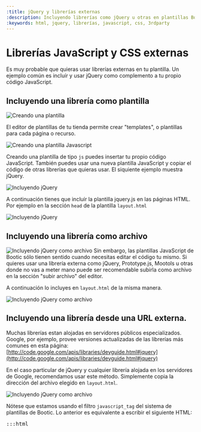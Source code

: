 ```yaml
---
:title: jQuery y librerías externas
:description: Incluyendo librerías como jQuery u otras en plantillas Bootic
:keywords: html, jquery, librerías, javascript, css, 3rdparty
---
```

# Librerías JavaScript y CSS externas

Es muy probable que quieras usar librerías externas en tu plantilla. Un ejemplo común es incluír y usar jQuery como complemento a tu propio código JavaScript.


## Incluyendo una librería como plantilla

<img src="<%= img('/img/themes/create_template_1.png').url %>" alt="Creando una plantilla" />

El editor de plantillas de tu tienda permite crear "templates", o plantillas para cada página o recurso.

<img src="<%= img('/img/themes/create_template_2.png').url %>" alt="Creando una plantilla Javascript" />

Creando una plantilla de tipo <code>js</code> puedes insertar tu propio código JavaScript. También puedes usar una nueva plantilla JavaScript y copiar el código de otras librerías que quieras usar. El siquiente ejemplo muestra jQuery.

<img src="<%= img('/img/themes/include_jquery_1.png').url %>" alt="Incluyendo jQuery" />

A continuación tienes que incluír la plantilla jquery.js en las páginas HTML. Por ejemplo en la sección <code>head</code> de la plantilla <code>layout.html</code>

<img src="<%= img('/img/themes/include_jquery_2.png').url %>" alt="Incluyendo jQuery" />

## Incluyendo una librería como archivo

<div class="clearfix">  
<img src="<%= img('/img/themes/include_jquery_3.png').url %>" alt="Incluyendo jQuery como archivo" class="left" />
  Sin embargo, las plantillas JavaScript de Bootic sólo tienen sentido cuando necesitas editar el código tu mismo. Si quieres usar una librería externa como jQuery, Prototype.js, Mootols u otras donde no vas a meter mano puede ser recomendable subirla como archivo en la sección "subir archivo" del editor.
</div>

A continuación lo incluyes en <code>layout.html</code> de la misma manera.

<img src="<%= img('/img/themes/include_jquery_4.png').url %>" alt="Incluyendo jQuery como archivo" />


## Incluyendo una librería desde una URL externa.

Muchas librerías estan alojadas en servidores públicos especializados. Google, por ejemplo, provee versiones actualizadas de las librerías más comunes en esta página: [http://code.google.com/apis/libraries/devguide.html#jquery](http://code.google.com/apis/libraries/devguide.html#jquery)

En el caso particular de jQuery y cualquier librería alojada en los servidores de Google, recomendamos usar este método. Simplemente copia la dirección del archivo elegido en <code>layout.html</code>.

<img src="<%= img('/img/themes/include_jquery_5.png').url %>" alt="Incluyendo jQuery como archivo" />

Nótese que estamos usando el filtro <code>javascript_tag</code> del sistema de plantillas de Bootic. Lo anterior es equivalente a escribir el siguiente HTML:

<pre>:::html
<!-- incluir jquery desde Google --> 
<script src="https://ajax.googleapis.com/ajax/libs/jquery/1.5.2/jquery.min.js" 
type="text/javascript"></script> 
<!-- /jquery -->
</pre>


